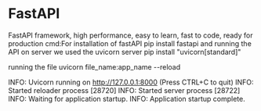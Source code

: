 # FastAPI
FastAPI framework, high performance, easy to learn, fast to code, ready for production
cmd:For installation of fastAPI
pip install fastapi
and running the API on server we used the uvicorn server
pip install "uvicorn[standard]"

running the file 
uvicorn file_name:app_name --reload

INFO:     Uvicorn running on http://127.0.0.1:8000 (Press CTRL+C to quit)
INFO:     Started reloader process [28720]
INFO:     Started server process [28722]
INFO:     Waiting for application startup.
INFO:     Application startup complete.
